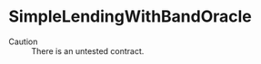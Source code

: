 # SimpleLendingWithBandOracle

<dl>
  <dt>Caution</dt>
  <dd>There is an untested contract.</dd>
</dl>
